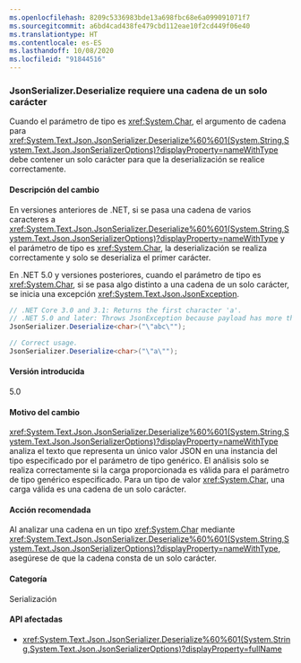 ```yaml
---
ms.openlocfilehash: 8209c5336983bde13a698fbc68e6a099091071f7
ms.sourcegitcommit: a6bd4cad438fe479cbd112eae10f2cd449f06e40
ms.translationtype: HT
ms.contentlocale: es-ES
ms.lasthandoff: 10/08/2020
ms.locfileid: "91844516"
---
```

### <a name="jsonserializerdeserialize-requires-single-character-string"></a>JsonSerializer.Deserialize requiere una cadena de un solo carácter

Cuando el parámetro de tipo es <xref:System.Char>, el argumento de cadena para <xref:System.Text.Json.JsonSerializer.Deserialize%60%601(System.String,System.Text.Json.JsonSerializerOptions)?displayProperty=nameWithType> debe contener un solo carácter para que la deserialización se realice correctamente.

#### <a name="change-description"></a>Descripción del cambio

En versiones anteriores de .NET, si se pasa una cadena de varios caracteres a <xref:System.Text.Json.JsonSerializer.Deserialize%60%601(System.String,System.Text.Json.JsonSerializerOptions)?displayProperty=nameWithType> y el parámetro de tipo es <xref:System.Char>, la deserialización se realiza correctamente y solo se deserializa el primer carácter.

En .NET 5.0 y versiones posteriores, cuando el parámetro de tipo es <xref:System.Char>, si se pasa algo distinto a una cadena de un solo carácter, se inicia una excepción <xref:System.Text.Json.JsonException>.

```csharp
// .NET Core 3.0 and 3.1: Returns the first character 'a'.
// .NET 5.0 and later: Throws JsonException because payload has more than one character.
JsonSerializer.Deserialize<char>("\"abc\"");

// Correct usage.
JsonSerializer.Deserialize<char>("\"a\"");
```

#### <a name="version-introduced"></a>Versión introducida

5.0

#### <a name="reason-for-change"></a>Motivo del cambio

<xref:System.Text.Json.JsonSerializer.Deserialize%60%601(System.String,System.Text.Json.JsonSerializerOptions)?displayProperty=nameWithType> analiza el texto que representa un único valor JSON en una instancia del tipo especificado por el parámetro de tipo genérico. El análisis solo se realiza correctamente si la carga proporcionada es válida para el parámetro de tipo genérico especificado. Para un tipo de valor <xref:System.Char>, una carga válida es una cadena de un solo carácter.

#### <a name="recommended-action"></a>Acción recomendada

Al analizar una cadena en un tipo <xref:System.Char> mediante <xref:System.Text.Json.JsonSerializer.Deserialize%60%601(System.String,System.Text.Json.JsonSerializerOptions)?displayProperty=nameWithType>, asegúrese de que la cadena consta de un solo carácter.

#### <a name="category"></a>Categoría

Serialización

#### <a name="affected-apis"></a>API afectadas

- <xref:System.Text.Json.JsonSerializer.Deserialize%60%601(System.String,System.Text.Json.JsonSerializerOptions)?displayProperty=fullName>

<!--

#### Affected APIs

- `M:System.Text.Json.JsonSerializer.Deserialize``1(System.String,System.Text.Json.JsonSerializerOptions)`

-->

